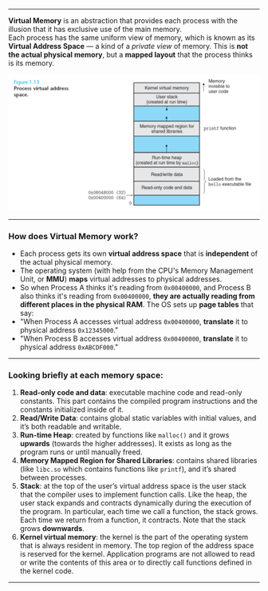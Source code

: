 ______
**Virtual Memory** is an abstraction that provides each process with the illusion that it has exclusive use of the main memory.  
Each process has the same uniform view of memory, which is known as its **Virtual Address Space** — a kind of a *private view* of memory. This is **not the actual physical memory**, but a **mapped layout** that the process thinks is its memory.

<img src="images/1.8.png" width="600">

_______

### How does Virtual Memory work?

- Each process gets its own **virtual address space** that is **independent** of the actual physical memory.
- The operating system (with help from the CPU's Memory Management Unit, or **MMU**) **maps** virtual addresses to physical addresses.
- So when Process A thinks it's reading from `0x00400000`, and Process B also thinks it's reading from `0x00400000`, **they are actually reading from different places in the physical RAM**.
The OS sets up **page tables** that say:
- "When Process A accesses virtual address `0x00400000`, **translate** it to physical address `0x12345000`."
- "When Process B accesses virtual address `0x00400000`, **translate** it to physical address `0xABCDF000`."
_________
### Looking briefly at each memory space:
1. **Read-only code and data**: executable machine code and read-only constants. This part contains the compiled program instructions and the constants initialized inside of it.
2. **Read/Write Data**: contains global static variables with initial values, and it’s both readable and writable. 
3. **Run-time Heap**: created by functions like `malloc()` and it grows **upwards** (towards the higher addresses). It exists as long as the program runs or until manually freed.
4. **Memory Mapped Region for Shared Libraries**: contains shared libraries (like `libc.so` which contains functions like `printf`), and it’s shared between processes. 
5. **Stack**: at the top of the user’s virtual address space is the user stack that the compiler uses to implement function calls. Like the heap, the user stack expands and contracts dynamically during the execution of the program. In particular, each time we call a function, the stack grows. Each time we return from a function, it contracts. Note that the stack grows **downwards**.
6. **Kernel virtual memory**: the kernel is the part of the operating system that is always resident in memory. The top region of the address space is reserved for the kernel. Application programs are not allowed to read or write the contents of this area or to directly call functions defined in the kernel code.
__________

